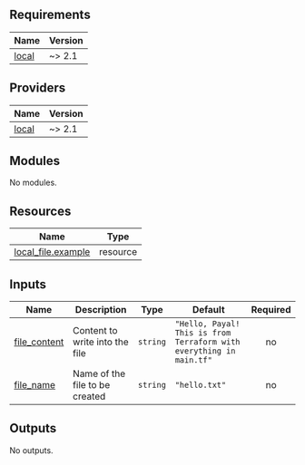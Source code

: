 <!-- BEGIN_TF_DOCS -->
## Requirements

| Name | Version |
|------|---------|
| <a name="requirement_local"></a> [local](#requirement\_local) | ~> 2.1 |

## Providers

| Name | Version |
|------|---------|
| <a name="provider_local"></a> [local](#provider\_local) | ~> 2.1 |

## Modules

No modules.

## Resources

| Name | Type |
|------|------|
| [local_file.example](https://registry.terraform.io/providers/hashicorp/local/latest/docs/resources/file) | resource |

## Inputs

| Name | Description | Type | Default | Required |
|------|-------------|------|---------|:--------:|
| <a name="input_file_content"></a> [file\_content](#input\_file\_content) | Content to write into the file | `string` | `"Hello, Payal! This is from Terraform with everything in main.tf"` | no |
| <a name="input_file_name"></a> [file\_name](#input\_file\_name) | Name of the file to be created | `string` | `"hello.txt"` | no |

## Outputs

No outputs.
<!-- END_TF_DOCS -->